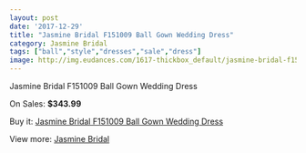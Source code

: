 ```yaml
---
layout: post
date: '2017-12-29'
title: "Jasmine Bridal F151009 Ball Gown Wedding Dress"
category: Jasmine Bridal
tags: ["ball","style","dresses","sale","dress"]
image: http://img.eudances.com/1617-thickbox_default/jasmine-bridal-f151009-ball-gown-wedding-dress.jpg
---
```

Jasmine Bridal F151009 Ball Gown Wedding Dress

On Sales: **$343.99**
<a href="https://www.eudances.com/en/jasmine-bridal/577-jasmine-bridal-f151009-ball-gown-wedding-dress.html"><amp-img layout="responsive" width="600" height="600" src="//img.eudances.com/1617-thickbox_default/jasmine-bridal-f151009-ball-gown-wedding-dress.jpg" alt="Jasmine Bridal F151009 Ball Gown Wedding Dress 0" /></a>
<a href="https://www.eudances.com/en/jasmine-bridal/577-jasmine-bridal-f151009-ball-gown-wedding-dress.html"><amp-img layout="responsive" width="600" height="600" src="//img.eudances.com/1618-thickbox_default/jasmine-bridal-f151009-ball-gown-wedding-dress.jpg" alt="Jasmine Bridal F151009 Ball Gown Wedding Dress 1" /></a>

Buy it: [Jasmine Bridal F151009 Ball Gown Wedding Dress](https://www.eudances.com/en/jasmine-bridal/577-jasmine-bridal-f151009-ball-gown-wedding-dress.html "Jasmine Bridal F151009 Ball Gown Wedding Dress")

View more: [Jasmine Bridal](https://www.eudances.com/en/6-jasmine-bridal "Jasmine Bridal")
